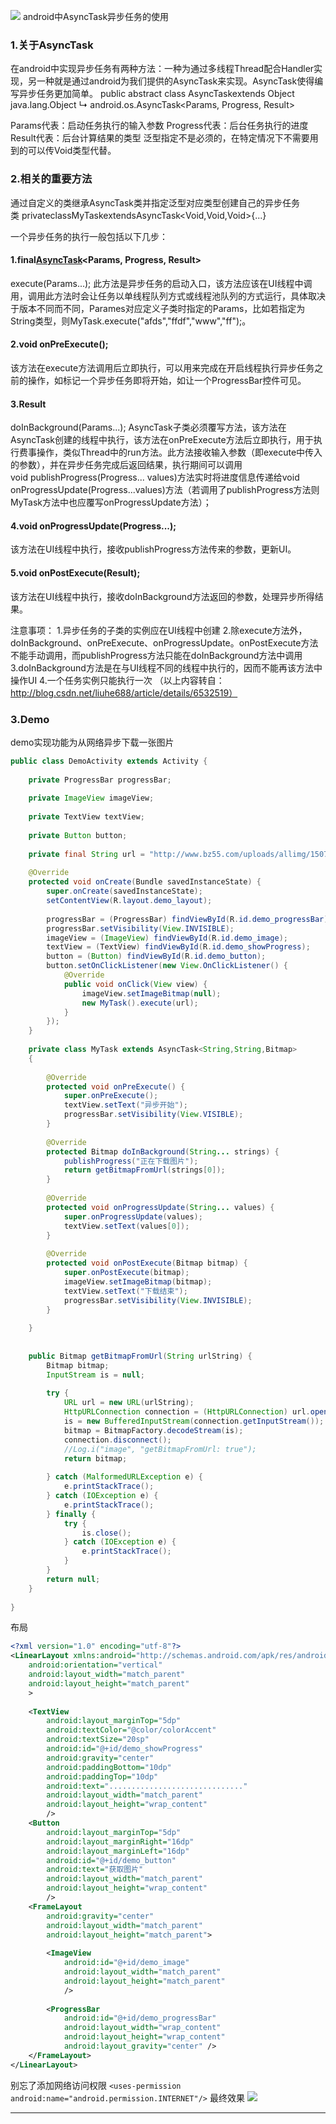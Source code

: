 ![](http://upload-images.jianshu.io/upload_images/7460499-29ef1ba56d667935.jpg?imageMogr2/auto-orient/strip%7CimageView2/2/w/1240)
android中AsyncTask异步任务的使用

### 1.关于AsyncTask
在android中实现异步任务有两种方法：一种为通过多线程Thread配合Handler实现，另一种就是通过android为我们提供的AsyncTask来实现。AsyncTask使得编写异步任务更加简单。
public abstract class AsyncTaskextends Object java.lang.Object ↳ android.os.AsyncTask<Params, Progress, Result>

Params代表：启动任务执行的输入参数
Progress代表：后台任务执行的进度
Result代表：后台计算结果的类型
泛型指定不是必须的，在特定情况下不需要用到的可以传Void类型代替。
###  2.相关的重要方法
通过自定义的类继承AsyncTask类并指定泛型对应类型创建自己的异步任务类 privateclassMyTaskextendsAsyncTask<Void,Void,Void>{...}

一个异步任务的执行一般包括以下几步：
#### 1.final[AsyncTask](http://www.android-doc.com/reference/android/os/AsyncTask.html)<Params, Progress, Result> 
execute(Params...);
此方法是异步任务的启动入口，该方法应该在UI线程中调用，调用此方法时会让任务以单线程队列方式或线程池队列的方式运行，具体取决于版本不同而不同，Parames对应定义子类时指定的Params，比如若指定为String类型，则MyTask.execute("afds","ffdf","www","ff");。
#### 2.void onPreExecute();
该方法在execute方法调用后立即执行，可以用来完成在开启线程执行异步任务之前的操作，如标记一个异步任务即将开始，如让一个ProgressBar控件可见。
#### 3.Result 
doInBackground(Params...);
AsyncTask子类必须覆写方法，该方法在AsyncTask创建的线程中执行，该方法在onPreExecute方法后立即执行，用于执行费事操作，类似Thread中的run方法。此方法接收输入参数（即execute中传入的参数），并在异步任务完成后返回结果，执行期间可以调用void publishProgress(Progress... values)方法实时将进度信息传递给void onProgressUpdate(Progress...values)方法（若调用了publishProgress方法则MyTask方法中也应覆写onProgressUpdate方法）；
#### 4.void onProgressUpdate(Progress...);
该方法在UI线程中执行，接收publishProgress方法传来的参数，更新UI。
#### 5.void onPostExecute(Result);
该方法在UI线程中执行，接收doInBackground方法返回的参数，处理异步所得结果。

注意事项：
1.异步任务的子类的实例应在UI线程中创建
2.除execute方法外，doInBackground、onPreExecute、onProgressUpdate。onPostExecute方法不能手动调用，而publishProgress方法只能在doInBackground方法中调用
3.doInBackground方法是在与UI线程不同的线程中执行的，因而不能再该方法中操作UI
4.一个任务实例只能执行一次
（以上内容转自：http://blog.csdn.net/liuhe688/article/details/6532519）

### 3.Demo
demo实现功能为从网络异步下载一张图片
```java
public class DemoActivity extends Activity {  
  
    private ProgressBar progressBar;  
  
    private ImageView imageView;  
  
    private TextView textView;  
  
    private Button button;  
  
    private final String url = "http://www.bz55.com/uploads/allimg/150720/139-150H0110922.jpg";  
  
    @Override  
    protected void onCreate(Bundle savedInstanceState) {  
        super.onCreate(savedInstanceState);  
        setContentView(R.layout.demo_layout);  
  
        progressBar = (ProgressBar) findViewById(R.id.demo_progressBar);  
        progressBar.setVisibility(View.INVISIBLE);  
        imageView = (ImageView) findViewById(R.id.demo_image);  
        textView = (TextView) findViewById(R.id.demo_showProgress);  
        button = (Button) findViewById(R.id.demo_button);  
        button.setOnClickListener(new View.OnClickListener() {  
            @Override  
            public void onClick(View view) {  
                imageView.setImageBitmap(null);  
                new MyTask().execute(url);  
            }  
        });  
    }  
  
    private class MyTask extends AsyncTask<String,String,Bitmap>  
    {  
  
        @Override  
        protected void onPreExecute() {  
            super.onPreExecute();  
            textView.setText("异步开始");  
            progressBar.setVisibility(View.VISIBLE);  
        }  
  
        @Override  
        protected Bitmap doInBackground(String... strings) {  
            publishProgress("正在下载图片");  
            return getBitmapFromUrl(strings[0]);  
        }  
  
        @Override  
        protected void onProgressUpdate(String... values) {  
            super.onProgressUpdate(values);  
            textView.setText(values[0]);  
        }  
  
        @Override  
        protected void onPostExecute(Bitmap bitmap) {  
            super.onPostExecute(bitmap);  
            imageView.setImageBitmap(bitmap);  
            textView.setText("下载结束");  
            progressBar.setVisibility(View.INVISIBLE);  
        }  
  
    }  
  
  
    public Bitmap getBitmapFromUrl(String urlString) {  
        Bitmap bitmap;  
        InputStream is = null;  
  
        try {  
            URL url = new URL(urlString);  
            HttpURLConnection connection = (HttpURLConnection) url.openConnection();  
            is = new BufferedInputStream(connection.getInputStream());  
            bitmap = BitmapFactory.decodeStream(is);  
            connection.disconnect();  
            //Log.i("image", "getBitmapFromUrl: true");  
            return bitmap;  
  
        } catch (MalformedURLException e) {  
            e.printStackTrace();  
        } catch (IOException e) {  
            e.printStackTrace();  
        } finally {  
            try {  
                is.close();  
            } catch (IOException e) {  
                e.printStackTrace();  
            }  
        }  
        return null;  
    }  
  
}  
```
布局
```xml
<?xml version="1.0" encoding="utf-8"?>  
<LinearLayout xmlns:android="http://schemas.android.com/apk/res/android"  
    android:orientation="vertical"  
    android:layout_width="match_parent"  
    android:layout_height="match_parent"  
    >  
  
    <TextView  
        android:layout_marginTop="5dp"  
        android:textColor="@color/colorAccent"  
        android:textSize="20sp"  
        android:id="@+id/demo_showProgress"  
        android:gravity="center"  
        android:paddingBottom="10dp"  
        android:paddingTop="10dp"  
        android:text=".............................."  
        android:layout_width="match_parent"  
        android:layout_height="wrap_content"  
        />  
    <Button  
        android:layout_marginTop="5dp"  
        android:layout_marginRight="16dp"  
        android:layout_marginLeft="16dp"  
        android:id="@+id/demo_button"  
        android:text="获取图片"  
        android:layout_width="match_parent"  
        android:layout_height="wrap_content"  
        />  
    <FrameLayout  
        android:gravity="center"  
        android:layout_width="match_parent"  
        android:layout_height="match_parent">  
  
        <ImageView  
            android:id="@+id/demo_image"  
            android:layout_width="match_parent"  
            android:layout_height="match_parent"  
            />  
  
        <ProgressBar  
            android:id="@+id/demo_progressBar"  
            android:layout_width="wrap_content"  
            android:layout_height="wrap_content"  
            android:layout_gravity="center" />  
    </FrameLayout>  
</LinearLayout>  
```

别忘了添加网络访问权限
`<uses-permission android:name="android.permission.INTERNET"/>`
最终效果
![](http://upload-images.jianshu.io/upload_images/7460499-05a39164f91eb031?imageMogr2/auto-orient/strip%7CimageView2/2/w/1240)

----
